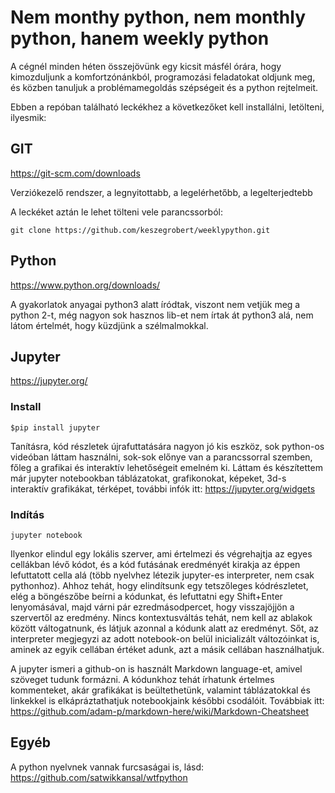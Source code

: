# Nem monthy python, nem monthly python, hanem weekly python

A cégnél minden héten összejövünk egy kicsit másfél órára, hogy kimozduljunk a komfortzónánkból, programozási feladatokat oldjunk meg, és közben tanuljuk a problémamegoldás szépségeit és a python rejtelmeit. 

Ebben a repóban található leckékhez a következőket kell installálni, letölteni, ilyesmik:

## GIT
https://git-scm.com/downloads

Verziókezelő rendszer, a legnyitottabb, a legelérhetőbb, a legelterjedtebb

A leckéket aztán le lehet tölteni vele parancssorból:

```git clone https://github.com/keszegrobert/weeklypython.git```

## Python
https://www.python.org/downloads/

A gyakorlatok anyagai python3 alatt íródtak, viszont nem vetjük meg a python 2-t, még nagyon sok hasznos lib-et nem írtak át python3 alá, nem látom értelmét, hogy küzdjünk a szélmalmokkal.

## Jupyter 
https://jupyter.org/

### Install
```
$pip install jupyter
```

Tanításra, kód részletek újrafuttatására nagyon jó kis eszköz, sok python-os videóban láttam használni, sok-sok előnye van a parancssorral szemben, főleg a grafikai és interaktív lehetőségeit emelném ki. Láttam és készítettem már jupyter notebookban táblázatokat, grafikonokat, képeket, 3d-s interaktív grafikákat, térképet, további infók itt: https://jupyter.org/widgets

### Indítás
```
jupyter notebook
```

Ilyenkor elindul egy lokális szerver, ami értelmezi és végrehajtja az egyes cellákban lévő kódot, és a kód futásának eredményét kirakja az éppen lefuttatott cella alá (több nyelvhez létezik jupyter-es interpreter, nem csak pythonhoz). 
Ahhoz tehát, hogy elindítsunk egy tetszőleges kódrészletet, elég a böngészőbe beírni a kódunkat, és lefuttatni egy Shift+Enter lenyomásával, majd várni pár ezredmásodpercet, hogy visszajöjjön a szervertől az eredmény. Nincs kontextusváltás tehát, nem kell az ablakok között váltogatnunk, és látjuk azonnal a kódunk alatt az eredményt. Sőt, az interpreter megjegyzi az adott notebook-on belül inicializált változóinkat is, aminek az egyik cellában értéket adunk, azt a másik cellában használhatjuk.

A jupyter ismeri a github-on is használt Markdown language-et, amivel szöveget tudunk formázni. A kódunkhoz tehát írhatunk értelmes kommenteket, akár grafikákat is beültethetünk, valamint táblázatokkal és linkekkel is elkápráztathatjuk notebookjaink későbbi csodálóit. Továbbiak itt: https://github.com/adam-p/markdown-here/wiki/Markdown-Cheatsheet


## Egyéb
A python nyelvnek vannak furcsaságai is, lásd: https://github.com/satwikkansal/wtfpython


